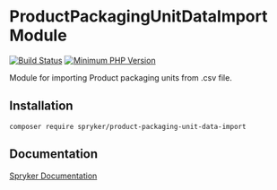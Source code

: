 # ProductPackagingUnitDataImport Module
[![Build Status](https://travis-ci.org/spryker/product-packaging-unit-data-import.svg)](https://travis-ci.org/spryker/product-packaging-unit-data-import)
[![Minimum PHP Version](https://img.shields.io/badge/php-%3E%3D%207.2-8892BF.svg)](https://php.net/)

Module for importing Product packaging units from .csv file.

## Installation

```
composer require spryker/product-packaging-unit-data-import
```

## Documentation

[Spryker Documentation](https://academy.spryker.com/developing_with_spryker/module_guide/modules.html)
